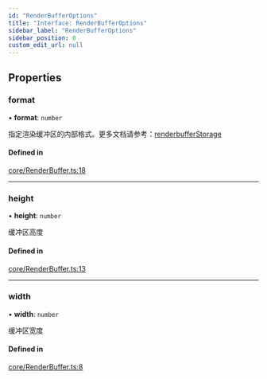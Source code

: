 ```yaml
---
id: "RenderBufferOptions"
title: "Interface: RenderBufferOptions"
sidebar_label: "RenderBufferOptions"
sidebar_position: 0
custom_edit_url: null
---
```


## Properties

### format

• **format**: `number`

指定渲染缓冲区的内部格式。更多文档请参考：[renderbufferStorage](https://developer.mozilla.org/zh-CN/docs/Web/API/WebGLRenderingContext/renderbufferStorage)

#### Defined in

[core/RenderBuffer.ts:18](https://github.com/sakitam-gis/vis-engine/blob/master/src/core/RenderBuffer.ts?at&#x3D;444ba1d#line&#x3D;18)

___

### height

• **height**: `number`

缓冲区高度

#### Defined in

[core/RenderBuffer.ts:13](https://github.com/sakitam-gis/vis-engine/blob/master/src/core/RenderBuffer.ts?at&#x3D;444ba1d#line&#x3D;13)

___

### width

• **width**: `number`

缓冲区宽度

#### Defined in

[core/RenderBuffer.ts:8](https://github.com/sakitam-gis/vis-engine/blob/master/src/core/RenderBuffer.ts?at&#x3D;444ba1d#line&#x3D;8)

